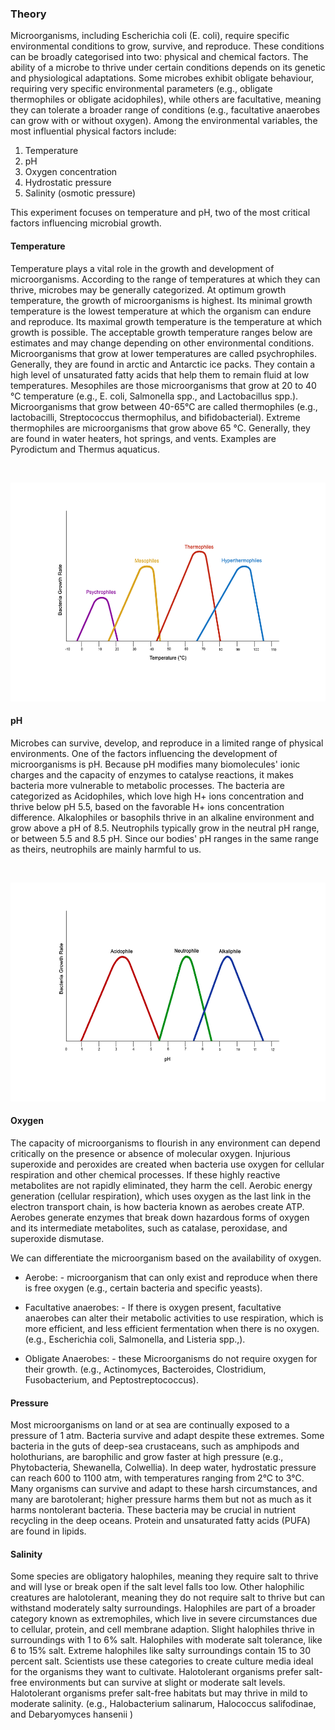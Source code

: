 ### Theory

Microorganisms, including Escherichia coli (E. coli), require specific environmental conditions to grow, survive, and reproduce. These conditions can be broadly categorised into two: physical and chemical factors. The ability of a microbe to thrive under certain conditions depends on its genetic and physiological adaptations.
Some microbes exhibit obligate behaviour, requiring very specific environmental parameters (e.g., obligate thermophiles or obligate acidophiles), while others are facultative, meaning they can tolerate a broader range of conditions (e.g., facultative anaerobes can grow with or without oxygen).
Among the environmental variables, the most influential physical factors include:
1. Temperature
2. pH
3. Oxygen concentration
4. Hydrostatic pressure
5. Salinity (osmotic pressure)


This experiment focuses on temperature and pH, two of the most critical factors influencing microbial growth.



#### Temperature
Temperature plays a vital role in the growth and development of microorganisms. According to the range of temperatures at which they can thrive, microbes may be generally categorized. At optimum growth temperature, the growth of microorganisms is highest. Its minimal growth temperature is the lowest temperature at which the organism can endure and reproduce. Its maximal growth temperature is the temperature at which growth is possible. The acceptable growth temperature ranges below are estimates and may change depending on other environmental conditions. Microorganisms that grow at lower temperatures are called psychrophiles. Generally, they are found in arctic and Antarctic ice packs. They contain a high level of unsaturated fatty acids that help them to remain fluid at low temperatures. Mesophiles are those microorganisms that grow at 20 to 40 °C temperature (e.g., E. coli, Salmonella spp., and Lactobacillus spp.). Microorganisms that grow between 40-65°C are called thermophiles (e.g., lactobacilli, Streptococcus thermophilus, and bifidobacterial). Extreme thermophiles are microorganisms that grow above 65 °C. Generally, they are found in water heaters, hot springs, and vents. Examples are Pyrodictum and Thermus aquaticus.

<br><div style="text-align: center;"><img src="images/image.png" width="600" height="350"></div>

#### pH
Microbes can survive, develop, and reproduce in a limited range of physical environments. One of the factors influencing the development of microorganisms is pH. Because pH modifies many biomolecules' ionic charges and the capacity of enzymes to catalyse reactions, it makes bacteria more vulnerable to metabolic processes. The bacteria are categorized as Acidophiles, which love high H+ ions concentration and thrive below pH 5.5, based on the favorable H+ ions concentration difference. Alkalophiles or basophils thrive in an alkaline environment and grow above a pH of 8.5. Neutrophils typically grow in the neutral pH range, or between 5.5 and 8.5 pH. Since our bodies' pH ranges in the same range as theirs, neutrophils are mainly harmful to us.

<br><div style="text-align: center;"><img src="images/image1.png" width="600" height="350"></div>

#### Oxygen
The capacity of microorganisms to flourish in any environment can depend critically on the presence or absence of molecular oxygen. Injurious superoxide and peroxides are created when bacteria use oxygen for cellular respiration and other chemical processes. If these highly reactive metabolites are not rapidly eliminated, they harm the cell. Aerobic energy generation (cellular respiration), which uses oxygen as the last link in the electron transport chain, is how bacteria known as aerobes create ATP. Aerobes generate enzymes that break down hazardous forms of oxygen and its intermediate metabolites, such as catalase, peroxidase, and superoxide dismutase.

We can differentiate the microorganism based on the availability of oxygen.

* Aerobe: - microorganism that can only exist and reproduce when there is free oxygen (e.g., certain bacteria and specific yeasts).

* Facultative anaerobes: - If there is oxygen present, facultative anaerobes can alter their metabolic activities to use respiration, which is more efficient, and less efficient fermentation when there is no oxygen. (e.g., Escherichia coli, Salmonella, and Listeria spp.,).

* Obligate Anaerobes: - these Microorganisms do not require oxygen for their growth. (e.g., Actinomyces, Bacteroides, Clostridium, Fusobacterium, and Peptostreptococcus).


#### Pressure
Most microorganisms on land or at sea are continually exposed to a pressure of 1 atm. Bacteria survive and adapt despite these extremes. Some bacteria in the guts of deep-sea crustaceans, such as amphipods and holothurians, are barophilic and grow faster at high pressure (e.g., Phytobacteria, Shewanella, Colwellia). In deep water, hydrostatic pressure can reach 600 to 1100 atm, with temperatures ranging from 2°C to 3°C. Many organisms can survive and adapt to these harsh circumstances, and many are barotolerant; higher pressure harms them but not as much as it harms nontolerant bacteria. These bacteria may be crucial in nutrient recycling in the deep oceans. Protein and unsaturated fatty acids (PUFA) are found in lipids.

#### Salinity
Some species are obligatory halophiles, meaning they require salt to thrive and will lyse or break open if the salt level falls too low. Other halophilic creatures are halotolerant, meaning they do not require salt to thrive but can withstand moderately salty surroundings. Halophiles are part of a broader category known as extremophiles, which live in severe circumstances due to cellular, protein, and cell membrane adaption. Slight halophiles thrive in surroundings with 1 to 6% salt. Halophiles with moderate salt tolerance, like 6 to 15% salt. Extreme halophiles like salty surroundings contain 15 to 30 percent salt. Scientists use these categories to create culture media ideal for the organisms they want to cultivate. Halotolerant organisms prefer salt-free environments but can survive at slight or moderate salt levels. Halotolerant organisms prefer salt-free habitats but may thrive in mild to moderate salinity. (e.g., Halobacterium salinarum, Halococcus salifodinae, and  Debaryomyces hansenii )